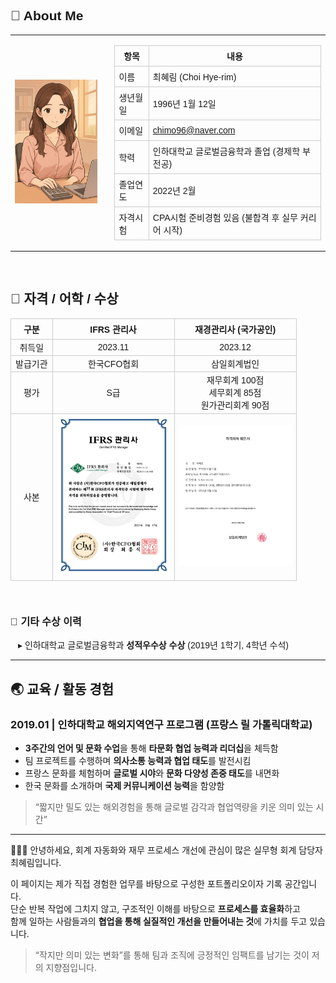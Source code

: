 <!-- 전체 영역을 통일하는 wrapper -->
<div style="max-width: 720px; margin: auto; font-family: sans-serif;">

<h2>👤 About Me</h2>

<table style="border-collapse: collapse;">
  <tr>
    <td style="padding-right: 20px;">
      <img src="./assets/profile_accounting.png" alt="프로필 이미지" width="180">
    </td>
    <td>
      <table style="border-collapse: collapse; font-size: 14px;">
        <tr><th style="border: 1px solid #ccc; padding: 6px;">항목</th><th style="border: 1px solid #ccc; padding: 6px;">내용</th></tr>
        <tr><td style="border: 1px solid #ccc; padding: 6px;">이름</td><td style="border: 1px solid #ccc; padding: 6px;">최혜림 (Choi Hye-rim)</td></tr>
        <tr><td style="border: 1px solid #ccc; padding: 6px;">생년월일</td><td style="border: 1px solid #ccc; padding: 6px;">1996년 1월 12일</td></tr>
        <tr><td style="border: 1px solid #ccc; padding: 6px;">이메일</td><td style="border: 1px solid #ccc; padding: 6px;"><a href="mailto:chimo96@naver.com">chimo96@naver.com</a></td></tr>
        <tr><td style="border: 1px solid #ccc; padding: 6px;">학력</td><td style="border: 1px solid #ccc; padding: 6px;">인하대학교 글로벌금융학과 졸업 (경제학 부전공)</td></tr>
        <tr><td style="border: 1px solid #ccc; padding: 6px;">졸업연도</td><td style="border: 1px solid #ccc; padding: 6px;">2022년 2월</td></tr>
        <tr><td style="border: 1px solid #ccc; padding: 6px;">자격시험</td><td style="border: 1px solid #ccc; padding: 6px;">CPA시험 준비경험 있음 (불합격 후 실무 커리어 시작)</td></tr>
      </table>
    </td>
  </tr>
</table>

<br/>

<h2>📄 자격 / 어학 / 수상</h2>

<table style="border-collapse: collapse; width: 100%; font-size: 14px; text-align: center;">
  <thead>
    <tr>
      <th style="border: 1px solid #ccc; padding: 6px;">구분</th>
      <th style="border: 1px solid #ccc; padding: 6px;">IFRS 관리사</th>
      <th style="border: 1px solid #ccc; padding: 6px;">재경관리사 (국가공인)</th>
    </tr>
  </thead>
  <tbody>
    <tr>
      <td style="border: 1px solid #ccc;">취득일</td>
      <td style="border: 1px solid #ccc;">2023.11</td>
      <td style="border: 1px solid #ccc;">2023.12</td>
    </tr>
    <tr>
      <td style="border: 1px solid #ccc;">발급기관</td>
      <td style="border: 1px solid #ccc;">한국CFO협회</td>
      <td style="border: 1px solid #ccc;">삼일회계법인</td>
    </tr>
    <tr>
      <td style="border: 1px solid #ccc;">평가</td>
      <td style="border: 1px solid #ccc;">S급</td>
      <td style="border: 1px solid #ccc;">
        재무회계 100점<br>
        세무회계 85점<br>
        원가관리회계 90점
      </td>
    </tr>
    <tr>
      <td style="border: 1px solid #ccc;">사본</td>
      <td style="border: 1px solid #ccc;"><img src="./assets/cert_ifrs.png" width="180"></td>
      <td style="border: 1px solid #ccc;"><img src="./assets/cert_finance.png" width="180"></td>
    </tr>
  </tbody>
</table>

<br/>

<h3 style="text-align: left; font-size: 16px;">📌 기타 수상 이력</h3>

<div style="padding-left: 12px; font-size: 14px;">
  ▸ 인하대학교 글로벌금융학과 <strong>성적우수상 수상</strong> (2019년 1학기, 4학년 수석)
</div>

</div>

  

---
## 🌏 교육 / 활동 경험

### **2019.01 | 인하대학교 해외지역연구 프로그램 (프랑스 릴 가톨릭대학교)**

- **3주간의 언어 및 문화 수업**을 통해 **타문화 협업 능력과 리더십**을 체득함  
- 팀 프로젝트를 수행하며 **의사소통 능력과 협업 태도**를 발전시킴  
- 프랑스 문화를 체험하며 **글로벌 시야**와 **문화 다양성 존중 태도**를 내면화  
- 한국 문화를 소개하며 **국제 커뮤니케이션 능력**을 함양함

> “짧지만 밀도 있는 해외경험을 통해 글로벌 감각과 협업역량을 키운 의미 있는 시간”

---

👩🏻‍💻 안녕하세요, 회계 자동화와 재무 프로세스 개선에 관심이 많은 실무형 회계 담당자 최혜림입니다.

이 페이지는 제가 직접 경험한 업무를 바탕으로 구성한 포트폴리오이자 기록 공간입니다.  
단순 반복 작업에 그치지 않고, 구조적인 이해를 바탕으로 **프로세스를 효율화**하고  
함께 일하는 사람들과의 **협업을 통해 실질적인 개선을 만들어내는 것**에 가치를 두고 있습니다.

> “작지만 의미 있는 변화”를 통해 팀과 조직에 긍정적인 임팩트를 남기는 것이 저의 지향점입니다.

